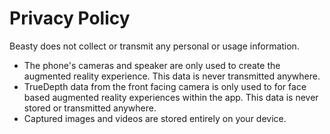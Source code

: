 # Privacy Policy

Beasty does not collect or transmit any personal or usage information.

- The phone's cameras and speaker are only used to create the augmented reality experience. This data is never transmitted anywhere.
- TrueDepth data from the front facing camera is only used to for face based augmented reality experiences within the app. This data is never stored or transmitted anywhere.
- Captured images and videos are stored entirely on your device.
